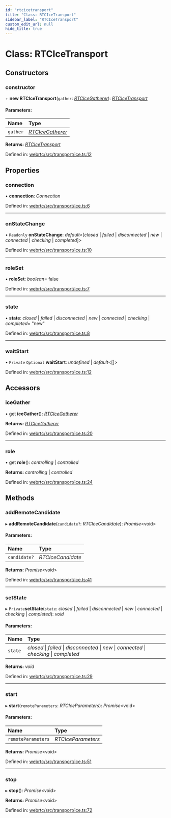 ```yaml
---
id: "rtcicetransport"
title: "Class: RTCIceTransport"
sidebar_label: "RTCIceTransport"
custom_edit_url: null
hide_title: true
---
```


# Class: RTCIceTransport

## Constructors

### constructor

\+ **new RTCIceTransport**(`gather`: [*RTCIceGatherer*](rtcicegatherer.md)): [*RTCIceTransport*](rtcicetransport.md)

#### Parameters:

Name | Type |
:------ | :------ |
`gather` | [*RTCIceGatherer*](rtcicegatherer.md) |

**Returns:** [*RTCIceTransport*](rtcicetransport.md)

Defined in: [webrtc/src/transport/ice.ts:12](https://github.com/shinyoshiaki/werift-webrtc/blob/2cffe94/packages/webrtc/src/transport/ice.ts#L12)

## Properties

### connection

• **connection**: *Connection*

Defined in: [webrtc/src/transport/ice.ts:6](https://github.com/shinyoshiaki/werift-webrtc/blob/2cffe94/packages/webrtc/src/transport/ice.ts#L6)

___

### onStateChange

• `Readonly` **onStateChange**: *default*<[*closed* \| *failed* \| *disconnected* \| *new* \| *connected* \| *checking* \| *completed*]\>

Defined in: [webrtc/src/transport/ice.ts:10](https://github.com/shinyoshiaki/werift-webrtc/blob/2cffe94/packages/webrtc/src/transport/ice.ts#L10)

___

### roleSet

• **roleSet**: *boolean*= false

Defined in: [webrtc/src/transport/ice.ts:7](https://github.com/shinyoshiaki/werift-webrtc/blob/2cffe94/packages/webrtc/src/transport/ice.ts#L7)

___

### state

• **state**: *closed* \| *failed* \| *disconnected* \| *new* \| *connected* \| *checking* \| *completed*= "new"

Defined in: [webrtc/src/transport/ice.ts:8](https://github.com/shinyoshiaki/werift-webrtc/blob/2cffe94/packages/webrtc/src/transport/ice.ts#L8)

___

### waitStart

• `Private` `Optional` **waitStart**: *undefined* \| *default*<[]\>

Defined in: [webrtc/src/transport/ice.ts:12](https://github.com/shinyoshiaki/werift-webrtc/blob/2cffe94/packages/webrtc/src/transport/ice.ts#L12)

## Accessors

### iceGather

• get **iceGather**(): [*RTCIceGatherer*](rtcicegatherer.md)

**Returns:** [*RTCIceGatherer*](rtcicegatherer.md)

Defined in: [webrtc/src/transport/ice.ts:20](https://github.com/shinyoshiaki/werift-webrtc/blob/2cffe94/packages/webrtc/src/transport/ice.ts#L20)

___

### role

• get **role**(): *controlling* \| *controlled*

**Returns:** *controlling* \| *controlled*

Defined in: [webrtc/src/transport/ice.ts:24](https://github.com/shinyoshiaki/werift-webrtc/blob/2cffe94/packages/webrtc/src/transport/ice.ts#L24)

## Methods

### addRemoteCandidate

▸ **addRemoteCandidate**(`candidate?`: *RTCIceCandidate*): *Promise*<void\>

#### Parameters:

Name | Type |
:------ | :------ |
`candidate?` | *RTCIceCandidate* |

**Returns:** *Promise*<void\>

Defined in: [webrtc/src/transport/ice.ts:41](https://github.com/shinyoshiaki/werift-webrtc/blob/2cffe94/packages/webrtc/src/transport/ice.ts#L41)

___

### setState

▸ `Private`**setState**(`state`: *closed* \| *failed* \| *disconnected* \| *new* \| *connected* \| *checking* \| *completed*): *void*

#### Parameters:

Name | Type |
:------ | :------ |
`state` | *closed* \| *failed* \| *disconnected* \| *new* \| *connected* \| *checking* \| *completed* |

**Returns:** *void*

Defined in: [webrtc/src/transport/ice.ts:29](https://github.com/shinyoshiaki/werift-webrtc/blob/2cffe94/packages/webrtc/src/transport/ice.ts#L29)

___

### start

▸ **start**(`remoteParameters`: *RTCIceParameters*): *Promise*<void\>

#### Parameters:

Name | Type |
:------ | :------ |
`remoteParameters` | *RTCIceParameters* |

**Returns:** *Promise*<void\>

Defined in: [webrtc/src/transport/ice.ts:51](https://github.com/shinyoshiaki/werift-webrtc/blob/2cffe94/packages/webrtc/src/transport/ice.ts#L51)

___

### stop

▸ **stop**(): *Promise*<void\>

**Returns:** *Promise*<void\>

Defined in: [webrtc/src/transport/ice.ts:72](https://github.com/shinyoshiaki/werift-webrtc/blob/2cffe94/packages/webrtc/src/transport/ice.ts#L72)
